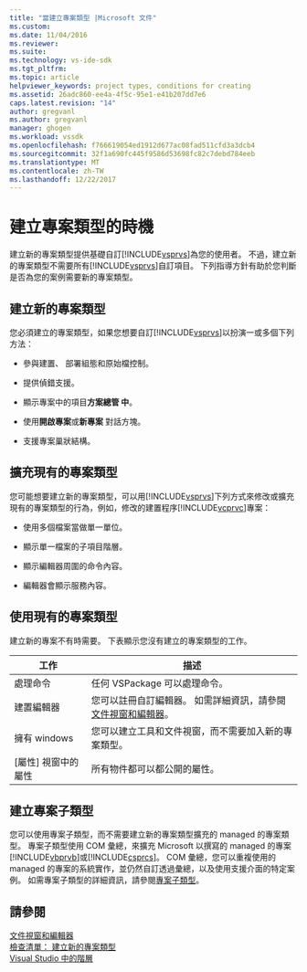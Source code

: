 ```yaml
---
title: "當建立專案類型 |Microsoft 文件"
ms.custom: 
ms.date: 11/04/2016
ms.reviewer: 
ms.suite: 
ms.technology: vs-ide-sdk
ms.tgt_pltfrm: 
ms.topic: article
helpviewer_keywords: project types, conditions for creating
ms.assetid: 26adc860-ee4a-4f5c-95e1-e41b207dd7e6
caps.latest.revision: "14"
author: gregvanl
ms.author: gregvanl
manager: ghogen
ms.workload: vssdk
ms.openlocfilehash: f766619054ed1912d677ac08fad511cfd3a3dcb4
ms.sourcegitcommit: 32f1a690fc445f9586d53698fc82c7debd784eeb
ms.translationtype: MT
ms.contentlocale: zh-TW
ms.lasthandoff: 12/22/2017
---
```

# <a name="when-to-create-project-types"></a>建立專案類型的時機
建立新的專案類型提供基礎自訂[!INCLUDE[vsprvs](../../code-quality/includes/vsprvs_md.md)]為您的使用者。 不過，建立新的專案類型不需要所有[!INCLUDE[vsprvs](../../code-quality/includes/vsprvs_md.md)]自訂項目。 下列指導方針有助於您判斷是否為您的案例需要新的專案類型。  
  
## <a name="create-a-new-project-type"></a>建立新的專案類型  
 您必須建立的專案類型，如果您想要自訂[!INCLUDE[vsprvs](../../code-quality/includes/vsprvs_md.md)]以扮演一或多個下列方法：  
  
-   參與建置、 部署組態和原始檔控制。  
  
-   提供偵錯支援。  
  
-   顯示專案中的項目**方案總管 中**。  
  
-   使用**開啟專案**或**新專案** 對話方塊。  
  
-   支援專案巢狀結構。  
  
## <a name="extend-an-existing-project-type"></a>擴充現有的專案類型  
 您可能想要建立新的專案類型，可以用[!INCLUDE[vsprvs](../../code-quality/includes/vsprvs_md.md)]下列方式來修改或擴充現有的專案類型的行為，例如，修改的建置程序[!INCLUDE[vcprvc](../../code-quality/includes/vcprvc_md.md)]專案：  
  
-   使用多個檔案當做單一單位。  
  
-   顯示單一檔案的子項目階層。  
  
-   顯示編輯器周圍的命令內容。  
  
-   編輯器會顯示服務內容。  
  
## <a name="use-an-existing-project-type"></a>使用現有的專案類型  
 建立新的專案不有時需要。 下表顯示您沒有建立的專案類型的工作。  
  
|工作|描述|  
|----------|-----------------|  
|處理命令|任何 VSPackage 可以處理命令。|  
|建置編輯器|您可以註冊自訂編輯器。 如需詳細資訊，請參閱[文件視窗和編輯器](http://msdn.microsoft.com/en-us/603625e1-62b6-413a-bc44-089346e166bc)。|  
|擁有 windows|您可以建立工具和文件視窗，而不需要加入新的專案類型。|  
|[屬性] 視窗中的屬性|所有物件都可以都公開的屬性。|  
  
## <a name="create-a-project-subtype"></a>建立專案子類型  
 您可以使用專案子類型，而不需要建立新的專案類型擴充的 managed 的專案類型。 專案子類型使用 COM 彙總，來擴充 Microsoft 以撰寫的 managed 的專案[!INCLUDE[vbprvb](../../code-quality/includes/vbprvb_md.md)]或[!INCLUDE[csprcs](../../data-tools/includes/csprcs_md.md)]。 COM 彙總，您可以重複使用的 managed 的專案的系統實作，並仍然自訂透過彙總，以及使用支援介面的特定案例。 如需專案子類型的詳細資訊，請參閱[專案子類型](../../extensibility/internals/project-subtypes.md)。  
  
## <a name="see-also"></a>請參閱  
 [文件視窗和編輯器](http://msdn.microsoft.com/en-us/603625e1-62b6-413a-bc44-089346e166bc)   
 [檢查清單： 建立新的專案類型](../../extensibility/internals/checklist-creating-new-project-types.md)   
 [Visual Studio 中的階層](../../extensibility/internals/hierarchies-in-visual-studio.md)